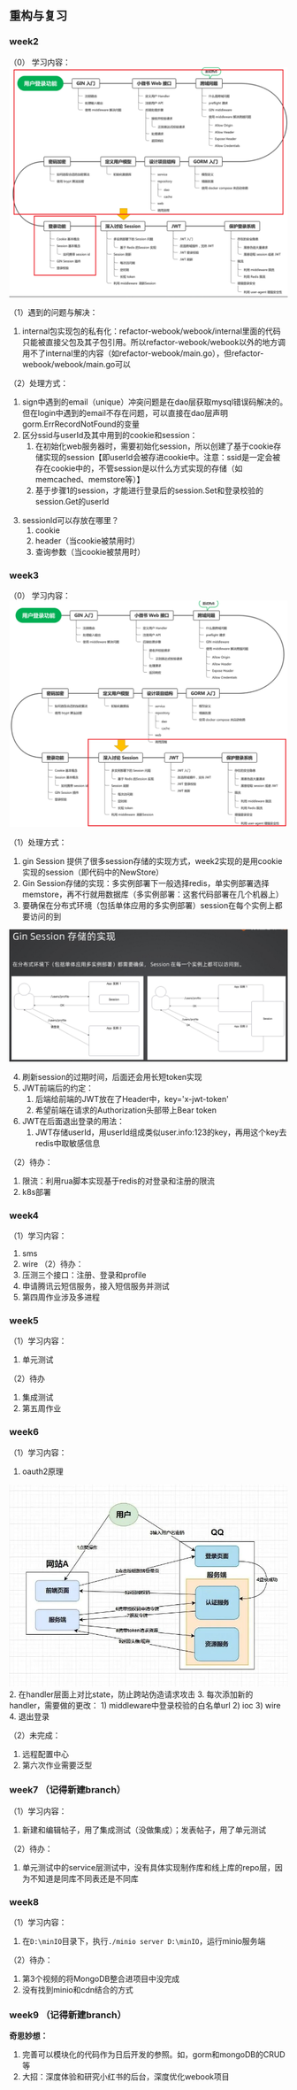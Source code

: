 ## 重构与复习

### week2
（0） 学习内容：
<img src="image/week2.png">

（1）遇到的问题与解决：
1. internal包实现包的私有化：refactor-webook/webook/internal里面的代码只能被直接父包及其子包引用。所以refactor-webook/webook以外的地方调用不了internal里的内容（如refactor-webook/main.go），但refactor-webook/webook/main.go可以

（2）处理方式：
1. sign中遇到的email（unique）冲突问题是在dao层获取mysql错误码解决的。但在login中遇到的email不存在问题，可以直接在dao层声明gorm.ErrRecordNotFound的变量
2. 区分ssid与userId及其中用到的cookie和session：
   1) 在初始化web服务器时，需要初始化session，所以创建了基于cookie存储实现的session【即userId会被存进cookie中。注意：ssid是一定会被存在cookie中的，不管session是以什么方式实现的存储（如memcached、memstore等）】
   2) 基于步骤1的session，才能进行登录后的session.Set和登录校验的session.Get的userId
3) sessionId可以存放在哪里？
   1) cookie
   2) header（当cookie被禁用时）
   3) 查询参数（当cookie被禁用时）

### week3
（0） 学习内容：
<img src="image/week3.png">

（1）处理方式：
1. gin Session 提供了很多session存储的实现方式，week2实现的是用cookie实现的session（即代码中的NewStore）
2. Gin Session存储的实现：多实例部署下一般选择redis，单实例部署选择memstore，再不行就用数据库（多实例部署：这套代码部署在几个机器上）
3. 要确保在分布式环境（包括单体应用的多实例部署）session在每个实例上都要访问的到

<img src="image/week3_session.png">

4. 刷新session的过期时间，后面还会用长短token实现
5. JWT前端后的约定：
   1) 后端给前端的JWT放在了Header中，key='x-jwt-token'
   2) 希望前端在请求的Authorization头部带上Bear token
6. JWT在后面退出登录的用法：
   1) JWT存储userId，用userId组成类似user.info:123的key，再用这个key去redis中取敏感信息

（2）待办：
1. 限流：利用rua脚本实现基于redis的对登录和注册的限流
2. k8s部署

### week4
（1）学习内容：
1. sms
2. wire
（2）待办：
1. 压测三个接口：注册、登录和profile
2. 申请腾讯云短信服务，接入短信服务并测试
3. 第四周作业涉及多进程


### week5
（1）学习内容：
1. 单元测试

（2）待办
1. 集成测试
2. 第五周作业

### week6 

（1）学习内容：
1. oauth2原理
<img src="image/week6_oauth2.jpg">
2. 在handler层面上对比state，防止跨站伪造请求攻击
3. 每次添加新的handler，需要做的更改：
   1) middleware中登录校验的白名单url
   2) ioc
   3) wire
4. 退出登录

（2）未完成：
1. 远程配置中心
2. 第六次作业需要泛型

### week7  （记得新建branch）
（1）学习内容：
1. 新建和编辑帖子，用了集成测试（没做集成）；发表帖子，用了单元测试

（2）待办：
1. 单元测试中的service层测试中，没有具体实现制作库和线上库的repo层，因为不知道是同库不同表还是不同库


### week8
（1）学习内容：
1. 在`D:\minIO`目录下，执行`./minio server D:\minIO`，运行minio服务端

（2）待办：
1. 第3个视频的将MongoDB整合进项目中没完成
2. 没有找到minio和cdn结合的方式



### week9  （记得新建branch）


**奇思妙想：**
1. 完善可以模块化的代码作为日后开发的参照。如，gorm和mongoDB的CRUD等
2. 大招：深度体验和研究小红书的后台，深度优化webook项目


